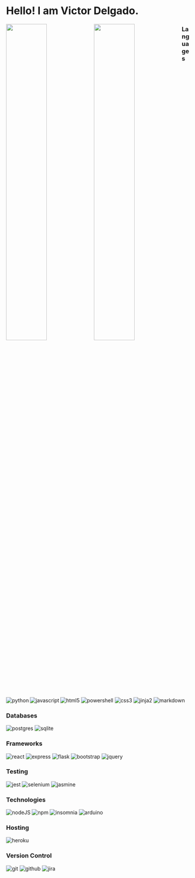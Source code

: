 # Hello! I am Victor Delgado.
 
<img align='left' width='47%' src="https://github-readme-stats.vercel.app/api?username=ItsTheRealVictor&show_icons=true&theme=radical" />
<img align='left' width='47%' src="https://github-readme-stats.vercel.app/api/top-langs/?username=ItsTheRealVictor&layout=compact" />


### Languages

<img align='left' alt='python' src='https://img.shields.io/badge/python-3670A0?style=for-the-badge&logo=python&logoColor=ffdd54'/>
<img align='left' alt='javascript' src='https://img.shields.io/badge/javascript-%23323330.svg?style=for-the-badge&logo=javascript&logoColor=%23F7DF1E'/>
<img alt='html5' src='https://img.shields.io/badge/html5-%23E34F26.svg?style=for-the-badge&logo=html5&logoColor=white'/>
<img alt='powershell' src='https://img.shields.io/badge/PowerShell-%235391FE.svg?style=for-the-badge&logo=powershell&logoColor=white'/>
<img alt='css3' src='https://img.shields.io/badge/css3-%231572B6.svg?style=for-the-badge&logo=css3&logoColor=white'/>
<img alt='jinja2' src='https://img.shields.io/badge/jinja-white.svg?style=for-the-badge&logo=jinja&logoColor=black'/>
<img alt='markdown' src='https://img.shields.io/badge/markdown-%23000000.svg?style=for-the-badge&logo=markdown&logoColor=white'/>

### Databases

<img alt='postgres' src='https://img.shields.io/badge/postgres-%23316192.svg?style=for-the-badge&logo=postgresql&logoColor=white'/>
<img alt='sqlite' src='https://img.shields.io/badge/sqlite-%2307405e.svg?style=for-the-badge&logo=sqlite&logoColor=white'/>

### Frameworks

<img alt='react' src='https://img.shields.io/badge/react-%2320232a.svg?style=for-the-badge&logo=react&logoColor=%2361DAFB'/>
<img alt='express' src='https://img.shields.io/badge/express.js-%23404d59.svg?style=for-the-badge&logo=express&logoColor=%2361DAFB'/>
<img alt='flask' src='https://img.shields.io/badge/flask-%23000.svg?style=for-the-badge&logo=flask&logoColor=white'/>
<img alt='bootstrap' src='https://img.shields.io/badge/bootstrap-%23563D7C.svg?style=for-the-badge&logo=bootstrap&logoColor=white'/>
<img alt='jquery' src='https://img.shields.io/badge/jquery-%230769AD.svg?style=for-the-badge&logo=jquery&logoColor=white'/>

### Testing

<img alt='jest' src='https://img.shields.io/badge/-jest-%23C21325?style=for-the-badge&logo=jest&logoColor=white'/>
<img alt='selenium' src='https://img.shields.io/badge/-selenium-%43B02A?style=for-the-badge&logo=selenium&logoColor=white'/>
<img alt='jasmine' src='https://img.shields.io/badge/jasmine-%238A4182.svg?style=for-the-badge&logo=jasmine&logoColor=white'/>

### Technologies

<img alt='nodeJS' src='https://img.shields.io/badge/node.js-6DA55F?style=for-the-badge&logo=node.js&logoColor=white'/>
<img alt='npm' src='https://img.shields.io/badge/NPM-%23CB3837.svg?style=for-the-badge&logo=npm&logoColor=white'/>
<img alt='insomnia' src='https://img.shields.io/badge/Insomnia-black?style=for-the-badge&logo=insomnia&logoColor=5849BE'/>
<img alt='arduino' src='https://img.shields.io/badge/-Arduino-00979D?style=for-the-badge&logo=Arduino&logoColor=white'/>

### Hosting

<img alt='heroku' src='https://img.shields.io/badge/heroku-%23430098.svg?style=for-the-badge&logo=heroku&logoColor=white'/>

### Version Control

<img alt='git' src='https://img.shields.io/badge/git-%23F05033.svg?style=for-the-badge&logo=git&logoColor=white'/>
<img alt='github' src='https://img.shields.io/badge/github-%23121011.svg?style=for-the-badge&logo=github&logoColor=white'/>
<img alt='jira' src='https://img.shields.io/badge/jira-%230A0FFF.svg?style=for-the-badge&logo=jira&logoColor=white'/>


